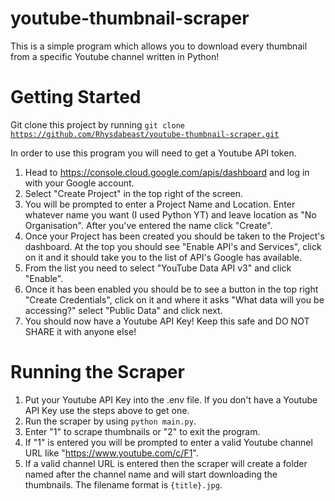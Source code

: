 # youtube-thumbnail-scraper

This is a simple program which allows you to download every thumbnail from a specific Youtube channel written in Python!

# Getting Started

Git clone this project by running <code>git clone https://github.com/Rhysdabeast/youtube-thumbnail-scraper.git</code>

In order to use this program you will need to get a Youtube API token.

1. Head to https://console.cloud.google.com/apis/dashboard and log in with your Google account.
2. Select "Create Project" in the top right of the screen.
3. You will be prompted to enter a Project Name and Location. Enter whatever name you want (I used Python YT) and leave location as "No Organisation". After you've entered the name click "Create".
4. Once your Project has been created you should be taken to the Project's dashboard. At the top you should see "Enable API's and Services", click on it and it should take you to the list of API's Google has available.
5. From the list you need to select "YouTube Data API v3" and click "Enable".
6. Once it has been enabled you should be to see a button in the top right "Create Credentials", click on it and where it asks "What data will you be accessing?" select "Public Data" and click next.
7. You should now have a Youtube API Key! Keep this safe and DO NOT SHARE it with anyone else!

# Running the Scraper

1. Put your Youtube API Key into the .env file. If you don't have a Youtube API Key use the steps above to get one.
2. Run the scraper by using <code>python main.py</code>.
3. Enter "1" to scrape thumbnails or "2" to exit the program.
4. If "1" is entered you will be prompted to enter a valid Youtube channel URL like "https://www.youtube.com/c/F1".
5. If a valid channel URL is entered then the scraper will create a folder named after the channel name and will start downloading the thumbnails. The filename format is <code>{title}.jpg</code>.
